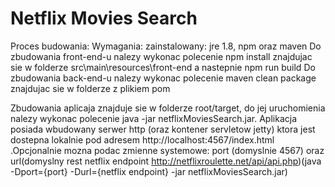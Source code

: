 # Netflix Movies Search

Proces budowania:
Wymagania: zainstalowany: jre 1.8, npm oraz maven
Do zbudowania front-end-u nalezy wykonac polecenie npm install znajdujac sie w folderze src\main\resources\front-end a nastepnie npm run build
Do zbudowania back-end-u nalezy wykonac polecenie maven clean package znajdujac sie w folderze z plikiem pom

Zbudowania aplicaja znajduje sie w folderze root/target, do jej uruchomienia nalezy wykonac polecenie
java -jar netflixMoviesSearch.jar. Aplikacja posiada wbudowany serwer http (oraz kontener servletow jetty) ktora jest dostepna lokalnie pod adresem http://localhost:4567/index.html .Opcjonalnie mozna podac zmienne systemowe: port (domyslnie 4567) oraz url(domyslny rest netflix endpoint http://netflixroulette.net/api/api.php)(java -Dport={port} -Durl={netflix endpoint} -jar netflixMoviesSearch.jar)
